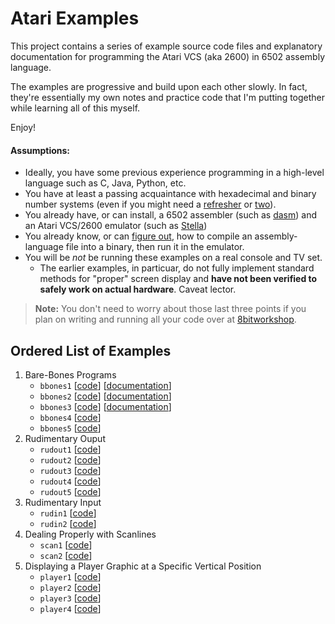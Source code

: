 # Atari Examples

This project contains a series of example source code files and explanatory documentation for programming the Atari VCS (aka 2600) in 6502 assembly language.

The examples are progressive and build upon each other slowly. In fact, they're essentially my own notes and practice code that I'm putting together while learning all of this myself.

Enjoy!

#### Assumptions:

* Ideally, you have some previous experience programming in a high-level language such as C, Java, Python, etc.
* You have at least a passing acquaintance with hexadecimal and binary number systems (even if you might need a [refresher](https://learn.sparkfun.com/tutorials/hexadecimal/hex-basics "Hexadecimal basics") or [two](https://www.youtube.com/watch?v=I8V4kVSO5Ns "Video demonstration of counting in binary on your fingers")).
* You already have, or can install, a 6502 assembler (such as [dasm](http://dasm-dillon.sourceforge.net/ "dasm homepage")) and an Atari VCS/2600 emulator (such as [Stella](https://stella-emu.github.io/ "Home page for the Stella emulator"))
* You already know, or can [figure out](http://blog.feltpad.net/dasm-on-mac-osx/
 "Mac OS X tips for building Atari binaries"), how to compile an assembly-language file into a binary, then run it in the emulator.
* You will be *not* be running these examples on a real console and TV set.
   * The earlier examples, in particuar, do not fully implement standard methods for "proper" screen display and **have not been verified to safely work on actual hardware**. Caveat lector.
   
> **Note:** You don't need to worry about those last three points if you plan on writing and running all your code over at [8bitworkshop](https://8bitworkshop.com/).

## Ordered List of Examples

1. Bare-Bones Programs
   * `bbones1` [[code](./bbones/bbones1.asm)] [[documentation](./bbones/bbones1.md)]
   * `bbones2` [[code](./bbones/bbones2.asm)] [[documentation](./bbones/bbones2.md)]
   * `bbones3` [[code](./bbones/bbones3.asm)] [[documentation](./bbones/bbones3.md)]
   * `bbones4` [[code](./bbones/bbones4.asm)]
   * `bbones5` [[code](./bbones/bbones5.asm)]
1. Rudimentary Ouput
   * `rudout1` [[code](./rudout/rudout1.asm)]
   * `rudout2` [[code](./rudout/rudout2.asm)]
   * `rudout3` [[code](./rudout/rudout3.asm)]
   * `rudout4` [[code](./rudout/rudout4.asm)]
   * `rudout5` [[code](./rudout/rudout5.asm)]
1. Rudimentary Input
   * `rudin1` [[code](./rudin/rudin1.asm)]
   * `rudin2` [[code](./rudin/rudin2.asm)]
1. Dealing Properly with Scanlines
   * `scan1` [[code](./scan/scan1.asm)]
   * `scan2` [[code](./scan/scan2.asm)]
1. Displaying a Player Graphic at a Specific Vertical Position
   * `player1` [[code](./player/player1.asm)]
   * `player2` [[code](./player/player2.asm)]
   * `player3` [[code](./player/player3.asm)]
   * `player4` [[code](./player/player4.asm)]

